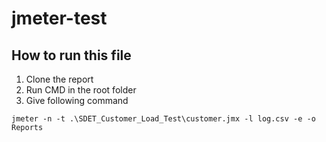 # jmeter-test
## How to run this file

1. Clone the report
2. Run CMD in the root folder
3. Give following command

```
jmeter -n -t .\SDET_Customer_Load_Test\customer.jmx -l log.csv -e -o Reports
```
